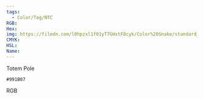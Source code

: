 ```yaml
---
tags:
  - Color/Tag/NTC
RGB:
Hex:
img: https://filedn.com/l0hpzxl1f01yT7GHxtF8cyk/Color%20Snake/standard_csv_to_svg/991B07.svg
CMYK:
HSL:
Name:
---
```

Totem Pole
```palette
#991B07
```
RGB
